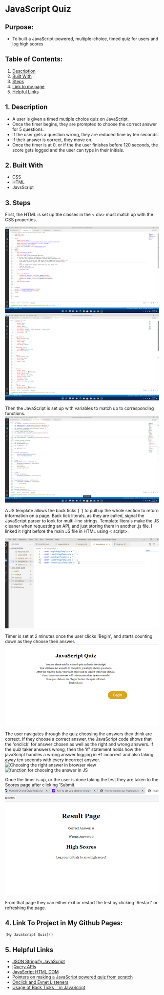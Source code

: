 # JavaScript Quiz

## Purpose:
 * To built a JavaScript-powered, multiple-choice, timed quiz for users and log high scores

  ## Table of Contents:
1. [ Description ](#desc)
2. [ Built With ](#built-with)
3. [ Steps ](#steps)
4. [ Link to my page ](#link-to-my-page)
5. [ Helpful Links ](#help)


<a name="desc"></a>
 ## 1. Description
  * A user is given a timed mutiple choice quiz on JavaScript.
  * Once the timer begins, they are prompted to choose the correct answer for 5 questions.
  * If the user gets a question wrong, they are reduced time by ten seconds.
  * If their answer is correct, they move on. 
  * Once the timer is at 0, or if the the user finishes before 120 seconds, the score gets logged and the user can type in their initials.

<a name="built-with"></a>
 ## 2. Built With
  * CSS
  * HTML
  * JavsScript

<a name="steps"></a>
 ## 3. Steps
 First, the HTML is set up the classes in the < div> must match up with the CSS properties.

 ![HTML code](assets/HTML_quiz.png)
 ![CSS code](assets/CSS-quiz.png)

 Then the JavaScript is set up with variables to match up to corresponding functions.
 ![JS file code](assets/java-quiz-code.png)

A JS template allows the back ticks (``) to pull up the whole section to return information on a page.
Back tick literals, as they are called, signal the JavaScript parser to look for multi-line strings. Template literals make the JS cleaner when requesting an API, and just storing them in another .js file. I linked it right before the main JS file in HTML using < script>. 
<!-- //</header><script src="assets/template. js"></script><script src="assets/script. js"></script></body>// -->

 ![Template page](assets/template.png)

 Timer is set at 2 minutes once the user clicks 'Begin', and starts counting down as they choose their answer.
 ![Begin](assets/java-quiz-begin.png)

 The user navigates through the quiz choosing the answers they think are correct. 
 If they choose a correct answer, the JavaScript code shows that the 'onclick' for answer chosen as well as the right and wrong answers. If the quiz taker answers wrong,
 then the 'if' statement holds how the javaScript handles a wrong answer logging in +1 incorrect and also taking away ten seconds with every incorrect answer.
  ![Choosing the right answer in browser view]()
  ![function for choosing the answer in JS]()

Once the timer is up, or the user is done taking the test they are taken to the Scores page after clicking 'Submit.
  ![Results](assets\scores-page.png)

 From that page they can either exit or restart the test by clicking 'Restart' or refreshing the page.
 


 <a name="link-to-my-page"></a>
 ## 4. Link To Project in My Github Pages:
    [My JavaScript Quiz]()

<a name="help"></a>
 ## 5. Helpful Links
* [JSON Stringify JavaScript](https://developer.mozilla.org/en-US/docs/Web/JavaScript/Reference/Global_Objects/JSON/stringify)
* [jQuery APIs](https://api.jquery.com/)
* [JavaScript HTML DOM](https://www.w3schools.com/js/js_htmldom.asp)
* [Pointers on making a JavaScript powered quiz from scratch](https://simplestepscode.com/javascript-quiz-tutorial/#:~:text=The%20following%20JavaScript%20will%20make%20that%20happen%3A%20%2F%2F,the%20parameters.%20Step%204%3A%20Put%20it%20all%20together)
* [Onclick and Evnet Listeners](https://www.bitdegree.org/learn/onclick-javascript)
* [Usage of Back Ticks `` in JavaScript](https://thebittheories.com/the-3-advantages-of-backtick-literals-in-javascript-f6beade4a9cf)
